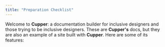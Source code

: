 ```yaml
---
title: "Preparation Checklist"
---
```


Welcome to **Cupper**: a documentation builder for inclusive designers and those trying to be inclusive designers. These are **Cupper's** docs, but they are also an example of a site built with **Cupper**. Here are some of its features:
